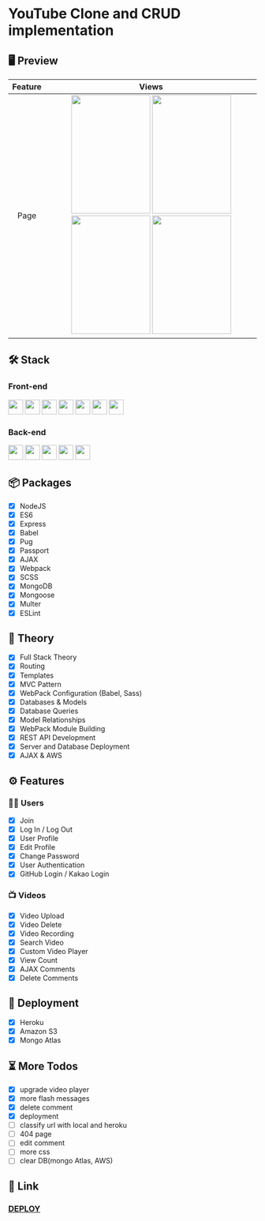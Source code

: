 # YouTube Clone and CRUD implementation

## 🖥 Preview

| Feature |                                                                                                                                                                                                                                                                                      Views                                                                                                                                                                                                                                                                                      |
| :-----: | :-----------------------------------------------------------------------------------------------------------------------------------------------------------------------------------------------------------------------------------------------------------------------------------------------------------------------------------------------------------------------------------------------------------------------------------------------------------------------------------------------------------------------------------------------------------------------------: |
|  Page   | <img widtH="160" height="240" src="https://user-images.githubusercontent.com/78011042/142924414-cce97341-f0f9-4793-ba26-9fe84605f881.png"/> <img widtH="160" height="240" src="https://user-images.githubusercontent.com/78011042/142924563-4983a7d7-f1aa-4c66-a51b-be1070076e7c.png"/> <img widtH="160" height="240" src="https://user-images.githubusercontent.com/78011042/142924665-44b6ab29-af31-4cc3-86d2-e0b6daae527e.png"/> <img widtH="160" height="240" src="https://user-images.githubusercontent.com/78011042/142924796-6aac5ce3-f2af-4681-9cc0-501d8db004ea.png"/> |

## 🛠 Stack

### Front-end

<img height="30" src="https://img.shields.io/badge/HTML5-E34F26?style=for-the-badge&logo=HTML5&logoColor=white" /> <img height="30" src="https://img.shields.io/badge/CSS3-1572B6?style=for-the-badge&logo=CSS3&logoColor=white"/> <img height="30" src="https://img.shields.io/badge/Javascript-black?style=for-the-badge&logo=Javascript&logoColor=F7DF1E"/> <img height="30" src="https://img.shields.io/badge/Pug-A86454?style=for-the-badge&logo=Pug&logoColor=white"/> <img height="30" src="https://img.shields.io/badge/Babel-F9DC3E?style=for-the-badge&logo=Babel&logoColor=black"/> <img height="30" src="https://img.shields.io/badge/Sass-CC6699?style=for-the-badge&logo=Sass&logoColor=white"/> <img height="30" src="https://img.shields.io/badge/Webpack-blue?style=for-the-badge&logo=Webpack&logoColor=white"/>

### Back-end

<img height="30" src="https://img.shields.io/badge/Nodejs-339933?style=for-the-badge&logo=Node.js&logoColor=white"/> <img height="30" src="https://img.shields.io/badge/Express-000000?style=for-the-badge&logo=Express&logoColor=white"/> <img height="30" src="https://img.shields.io/badge/Mongodb-47A248?style=for-the-badge&logo=Mongodb&logoColor=white"/> <img height="30" src="https://img.shields.io/badge/Heroku-430098?style=for-the-badge&logo=Heroku&logoColor=white"/> <img height="30" src="https://img.shields.io/badge/Amazon S3-569A31?style=for-the-badge&logo=Amazon-S3&logoColor=white"/>

## 📦 Packages

- [x] NodeJS
- [x] ES6
- [x] Express
- [x] Babel
- [x] Pug
- [x] Passport
- [x] AJAX
- [x] Webpack
- [x] SCSS
- [x] MongoDB
- [x] Mongoose
- [x] Multer
- [x] ESLint

## 📖 Theory

- [x] Full Stack Theory
- [x] Routing
- [x] Templates
- [x] MVC Pattern
- [x] WebPack Configuration (Babel, Sass)
- [x] Databases & Models
- [x] Database Queries
- [x] Model Relationships
- [x] WebPack Module Building
- [x] REST API Development
- [x] Server and Database Deployment
- [x] AJAX & AWS

## ⚙ Features

### 🙎‍♂️ Users

- [x] Join
- [x] Log In / Log Out
- [x] User Profile
- [x] Edit Profile
- [x] Change Password
- [x] User Authentication
- [x] GitHub Login / Kakao Login

### 📺 Videos

- [x] Video Upload
- [x] Video Delete
- [x] Video Recording
- [x] Search Video
- [x] Custom Video Player
- [x] View Count
- [x] AJAX Comments
- [x] Delete Comments

## 🚀 Deployment

- [x] Heroku
- [x] Amazon S3
- [x] Mongo Atlas

## ⏳ More Todos

- [x] upgrade video player
- [x] more flash messages
- [x] delete comment
- [x] deployment
- [ ] classify url with local and heroku
- [ ] 404 page
- [ ] edit comment
- [ ] more css
- [ ] clear DB(mongo Atlas, AWS)

## 🔗 Link

### [DEPLOY](https://nutube-2021.fly.dev/)
